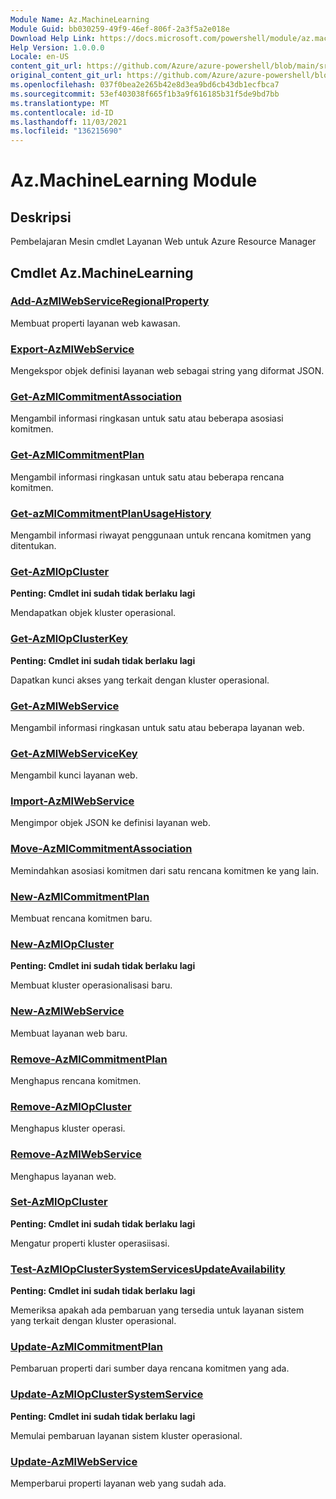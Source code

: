 ```yaml
---
Module Name: Az.MachineLearning
Module Guid: bb030259-49f9-46ef-806f-2a3f5a2e018e
Download Help Link: https://docs.microsoft.com/powershell/module/az.machinelearning
Help Version: 1.0.0.0
Locale: en-US
content_git_url: https://github.com/Azure/azure-powershell/blob/main/src/MachineLearning/MachineLearning/help/Az.MachineLearning.md
original_content_git_url: https://github.com/Azure/azure-powershell/blob/main/src/MachineLearning/MachineLearning/help/Az.MachineLearning.md
ms.openlocfilehash: 037f0bea2e265b42e8d3ea9bd6cb43db1ecfbca7
ms.sourcegitcommit: 53ef403038f665f1b3a9f616185b31f5de9bd7bb
ms.translationtype: MT
ms.contentlocale: id-ID
ms.lasthandoff: 11/03/2021
ms.locfileid: "136215690"
---
```

# Az.MachineLearning Module
## Deskripsi
Pembelajaran Mesin cmdlet Layanan Web untuk Azure Resource Manager

## Cmdlet Az.MachineLearning
### [Add-AzMlWebServiceRegionalProperty](Add-AzMlWebServiceRegionalProperty.md)
Membuat properti layanan web kawasan.

### [Export-AzMlWebService](Export-AzMlWebService.md)
Mengekspor objek definisi layanan web sebagai string yang diformat JSON.

### [Get-AzMlCommitmentAssociation](Get-AzMlCommitmentAssociation.md)
Mengambil informasi ringkasan untuk satu atau beberapa asosiasi komitmen.

### [Get-AzMlCommitmentPlan](Get-AzMlCommitmentPlan.md)
Mengambil informasi ringkasan untuk satu atau beberapa rencana komitmen.

### [Get-azMlCommitmentPlanUsageHistory](Get-AzMlCommitmentPlanUsageHistory.md)
Mengambil informasi riwayat penggunaan untuk rencana komitmen yang ditentukan.

### [Get-AzMlOpCluster](Get-AzMlOpCluster.md)
**Penting: Cmdlet ini sudah tidak berlaku lagi**

Mendapatkan objek kluster operasional.

### [Get-AzMlOpClusterKey](Get-AzMlOpClusterKey.md)
**Penting: Cmdlet ini sudah tidak berlaku lagi**

Dapatkan kunci akses yang terkait dengan kluster operasional.

### [Get-AzMlWebService](Get-AzMlWebService.md)
Mengambil informasi ringkasan untuk satu atau beberapa layanan web.

### [Get-AzMlWebServiceKey](Get-AzMlWebServiceKey.md)
Mengambil kunci layanan web.

### [Import-AzMlWebService](Import-AzMlWebService.md)
Mengimpor objek JSON ke definisi layanan web.

### [Move-AzMlCommitmentAssociation](Move-AzMlCommitmentAssociation.md)
Memindahkan asosiasi komitmen dari satu rencana komitmen ke yang lain.

### [New-AzMlCommitmentPlan](New-AzMlCommitmentPlan.md)
Membuat rencana komitmen baru.

### [New-AzMlOpCluster](New-AzMlOpCluster.md)
**Penting: Cmdlet ini sudah tidak berlaku lagi**

Membuat kluster operasionalisasi baru.

### [New-AzMlWebService](New-AzMlWebService.md)
Membuat layanan web baru.

### [Remove-AzMlCommitmentPlan](Remove-AzMlCommitmentPlan.md)
Menghapus rencana komitmen.

### [Remove-AzMlOpCluster](Remove-AzMlOpCluster.md)
Menghapus kluster operasi.

### [Remove-AzMlWebService](Remove-AzMlWebService.md)
Menghapus layanan web.

### [Set-AzMlOpCluster](Set-AzMlOpCluster.md)
**Penting: Cmdlet ini sudah tidak berlaku lagi**

Mengatur properti kluster operasiisasi.

### [Test-AzMlOpClusterSystemServicesUpdateAvailability](Test-AzMlOpClusterSystemServicesUpdateAvailability.md)
**Penting: Cmdlet ini sudah tidak berlaku lagi**

Memeriksa apakah ada pembaruan yang tersedia untuk layanan sistem yang terkait dengan kluster operasional.

### [Update-AzMlCommitmentPlan](Update-AzMlCommitmentPlan.md)
Pembaruan properti dari sumber daya rencana komitmen yang ada.

### [Update-AzMlOpClusterSystemService](Update-AzMlOpClusterSystemService.md)
**Penting: Cmdlet ini sudah tidak berlaku lagi**

Memulai pembaruan layanan sistem kluster operasional.

### [Update-AzMlWebService](Update-AzMlWebService.md)
Memperbarui properti layanan web yang sudah ada.

